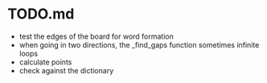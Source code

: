 TODO.md
========

- test the edges of the board for word formation
- when going in two directions, the _find_gaps function sometimes infinite loops
- calculate points
- check against the dictionary
